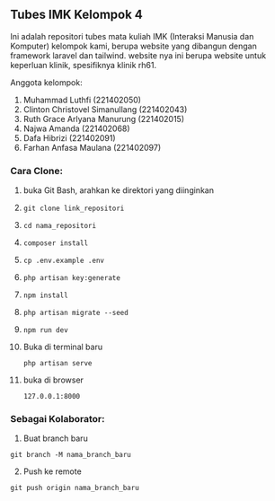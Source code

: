 ## Tubes IMK Kelompok 4

Ini adalah repositori tubes mata kuliah IMK (Interaksi Manusia dan Komputer) kelompok kami, berupa website yang dibangun dengan framework laravel dan tailwind. website nya ini berupa website untuk keperluan klinik, spesifiknya klinik rh61.

Anggota kelompok:

1. Muhammad Luthfi (221402050)
2. Clinton Christovel Simanullang (221402043)
3. Ruth Grace Arlyana Manurung (221402015)
2. Najwa Amanda (221402068)
2. Dafa Hibrizi (221402091)
2. Farhan Anfasa Maulana (221402097)

### Cara Clone:

1. buka Git Bash, arahkan ke direktori yang diinginkan
2. ```
   git clone link_repositori
   ```
3. ```
   cd nama_repositori
   ```
4. ```
   composer install
   ```
5. ```
   cp .env.example .env
   ```
6. ```
   php artisan key:generate
   ```
7. ```
   npm install
   ```
8. ```
   php artisan migrate --seed
   ```
9. ```
   npm run dev
   ```
10. Buka di terminal baru
    ```
    php artisan serve
    ```
12. buka di browser
    ```
    127.0.0.1:8000
    ```

### Sebagai Kolaborator:

1. Buat branch baru
```
git branch -M nama_branch_baru
```
2. Push ke remote
```
git push origin nama_branch_baru
```